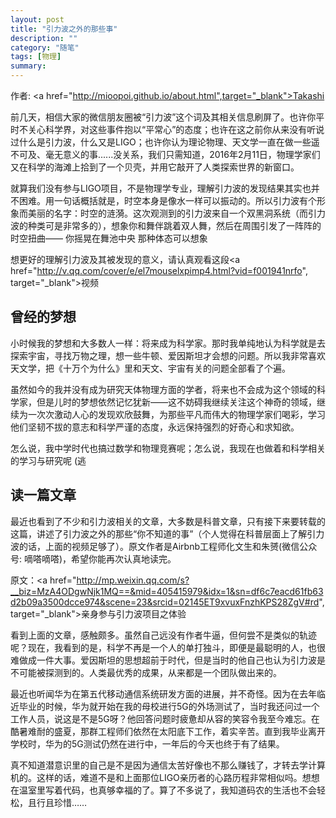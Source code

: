 ```yaml
---
layout: post
title: "引力波之外的那些事"
description: ""
category: "随笔"
tags: [物理]
summary:
---
```


作者: <a href="http://mioopoi.github.io/about.html",target="_blank">Takashi</a>

前几天，相信大家的微信朋友圈被“引力波”这个词及其相关信息刷屏了。也许你平时不关心科学界，对这些事件抱以“平常心”的态度；也许在这之前你从来没有听说过什么是引力波，什么又是LIGO；也许你认为理论物理、天文学一直在做一些遥不可及、毫无意义的事......没关系，我们只需知道，2016年2月11日，物理学家们又在科学的海滩上拾到了一个贝壳，并用它敲开了人类探索世界的新窗口。

就算我们没有参与LIGO项目，不是物理学专业，理解引力波的发现结果其实也并不困难。用一句话概括就是，时空本身是像水一样可以振动的。所以引力波有个形象而美丽的名字：时空的涟漪。这次观测到的引力波来自一个双黑洞系统（而引力波的种类可是非常多的），想象你和舞伴跳着双人舞，然后在周围引发了一阵阵的时空扭曲——
你摇晃在舞池中央    那种体态可以想象

想更好的理解引力波及其被发现的意义，请认真观看这段<a href="http://v.qq.com/cover/e/el7mouselxpimp4.html?vid=f001941nrfo", target="_blank">视频 </a>

## 曾经的梦想

小时候我的梦想和大多数人一样：将来成为科学家。那时我单纯地认为科学就是去探索宇宙，寻找万物之理，想一些牛顿、爱因斯坦才会想的问题。所以我非常喜欢天文学，把《十万个为什么》里和天文、宇宙有关的问题全部看了个遍。

虽然如今的我并没有成为研究天体物理方面的学者，将来也不会成为这个领域的科学家，但是儿时的梦想依然记忆犹新——这不妨碍我继续关注这个神奇的领域，继续为一次次激动人心的发现欢欣鼓舞，为那些平凡而伟大的物理学家们喝彩，学习他们坚韧不拔的意志和科学严谨的态度，永远保持强烈的好奇心和求知欲。

怎么说，我中学时代也搞过数学和物理竞赛呢；怎么说，我现在也做着和科学相关的学习与研究呢 (逃

## 读一篇文章

最近也看到了不少和引力波相关的文章，大多数是科普文章，只有接下来要转载的这篇，讲述了引力波之外的那些“你不知道的事”（个人觉得在科普层面上了解引力波的话，上面的视频足够了）。原文作者是Airbnb工程师化文生和朱赟(微信公众号: 嘀嗒嘀嗒)，希望你能再次认真地读完。

原文：<a href="http://mp.weixin.qq.com/s?__biz=MzA4ODgwNjk1MQ==&mid=405415979&idx=1&sn=df6c7eacd61fb63d2b09a3500dcce974&scene=23&srcid=02145ET9xvuxFnzhKPS28ZgV#rd", target="_blank">亲身参与引力波项目之体验 </a>

看到上面的文章，感触颇多。虽然自己远没有作者牛逼，但何尝不是类似的轨迹呢？现在，我看到的是，科学不再是一个人的单打独斗，即便是最聪明的人，也很难做成一件大事。爱因斯坦的思想超前于时代，但是当时的他自己也认为引力波是不可能被探测到的。人类最优秀的成果，从来都是一个团队做出来的。

最近也听闻华为在第五代移动通信系统研发方面的进展，并不奇怪。因为在去年临近毕业的时候，华为就开始在我的母校进行5G的外场测试了，当时我还问过一个工作人员，说这是不是5G呀？他回答问题时疲惫却从容的笑容令我至今难忘。在酷暑难耐的盛夏，那群工程师们依然在太阳底下工作，着实辛苦。直到我毕业离开学校时，华为的5G测试仍然在进行中，一年后的今天也终于有了结果。

真不知道潜意识里的自己是不是因为通信太苦好像也不那么赚钱了，才转去学计算机的。这样的话，难道不是和上面那位LIGO亲历者的心路历程非常相似吗。想想在温室里写着代码，也真够幸福的了。算了不多说了，我知道码农的生活也不会轻松，且行且珍惜……